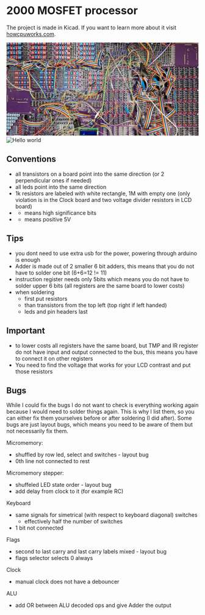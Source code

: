 # 2000 MOSFET processor

The project is made in Kicad. If you want to learn more about it visit [howcpuworks.com](howcpuworks.com).

![Full cpu](imgs/fullcpu.webp "AnVIL Portal Image!")
![Hello world](imgs/helloworld.gif "AnVIL Portal Image!")

## Conventions
- all transistors on a board point into the same direction (or 2 perpendicular ones if needed)
- all leds point into the same direction
- 1k resistors are labeled with white rectangle, 1M with empty one (only violation is in the Clock board and two voltage divider resistors in LCD board)
- * means high significance bits
- + means positive 5V

## Tips
- you dont need to use extra usb for the power, powering through arduino is enough
- Adder is made out of 2 smaller 6 bit adders, this means that you do not have to solder one bit (6+6=12 != 11)
- instruction register needs only 5bits which means you do not have to solder upper 6 bits (all registers are the same board to lower costs)
- when soldering
  - first put resistors
  - than transistors from the top left (top right if left handed)
  - leds and pin headers last

## Important
- to lower costs all registers have the same board, but TMP and IR register do not have input and output connected to the bus, this means you have to connect it on other registers
- You need to find the voltage that works for your LCD contrast and put those resistors

## Bugs

While I could fix the bugs I do not want to check is everything working again because I would need to solder things again. This is why I list them, so you can either fix them yourselves before or after soldering (I did after).
Some bugs are just layout bugs, which means you need to be aware of them but not necessarily fix them.

Micromemory:
- shuffled by row led, select and switches - layout bug
- 0th line not connected to rest

Micromemory stepper:
- shuffeled LED state order - layout bug
- add delay from clock to it (for example RC)
   
Keyboard
- same signals for simetrical (with respect to keyboard diagonal) switches
  - effectively half the number of switches
- 1 bit not connected
  
Flags
- second to last carry and last carry labels mixed - layout bug
- flags selector selects 0 always

Clock
- manual clock does not have a debouncer

ALU
- add OR between ALU decoded ops and give Adder the output
